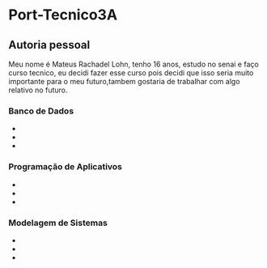 # Port-Tecnico3A

## Autoria pessoal
Meu nome é Mateus Rachadel Lohn, tenho 16 anos, estudo no senai e faço curso tecnico, eu decidi fazer esse curso pois decidi que isso seria muito importante para o meu futuro,tambem gostaria de trabalhar com algo relativo no futuro.

### Banco de Dados
- []()
- []()
- []()

### Programação de Aplicativos
- []()
- []()
- []()

### Modelagem de Sistemas
- []()
- []()
- []() 
